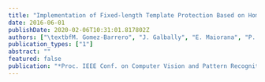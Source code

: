```yaml
---
title: "Implementation of Fixed-length Template Protection Based on Homomorphic Encryption with Application to Signature Biometrics"
date: 2016-06-01
publishDate: 2020-02-06T10:31:01.817802Z
authors: ["\textbfM. Gomez-Barrero", "J. Galbally", "E. Maiorana", "P. Campisi", "J. Fierrez"]
publication_types: ["1"]
abstract: ""
featured: false
publication: "*Proc. IEEE Conf. on Computer Vision and Pattern Recognition Workshops (CVPRW)*"
---
```


